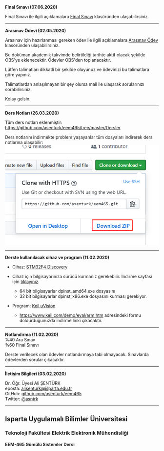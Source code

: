 **Final Sınavı (07.06.2020)**   

Final Sınavı ile ilgili açıklamalara [Final Sınavı](./Final_sinavi) klasöründen ulaşabilirsiniz.

---

**Arasınav Ödevi (02.05.2020)**   

Arasınav için hazırlanması gereken ödev ile ilgili açıklamalara [Arasınav Ödev](./Arasinav_odevi) klasöründen ulaşabilirsiniz.


Bu doküman akademik takvimde belirtildiği tarihte aktif olacak şekilde OBS'ye eklenecektir. Ödevler OBS'den toplanacaktır.

Lütfen  talimatları dikkatli bir şekilde oluyunuz ve ödevinizi bu talimatlara göre yapınız.

Talimatlardan anlaşılmayan bir şey olursa mail ile ulaşarak sorularınızı sorabilirsiniz.

Kolay gelsin.


---

**Ders Notları (26.03.2020)**   

Tüm ders notları eklenmiştir:   
https://github.com/asenturk/eem465/tree/master/Dersler

Ders notlarını indirmekte problem yaşayanlar tüm dosyaları indirerek ders notlarına ulaşabilir:   
![ornek devre](./download.png)

---

**Derste kullanılacak cihaz ve program (11.02.2020)**

- Cihaz: [STM32F4 Discovery](https://www.st.com/en/evaluation-tools/stm32f4discovery.html)
- Cihaz için bilgisayarınıza sürücü kurmanız gerekebilir. İndirme sayfası için [tıklayınız](https://www.st.com/content/st_com/en/products/development-tools/software-development-tools/stm32-software-development-tools/stm32-utilities/stsw-link009.html). 
  - 64 bit bilgisayarlar dpinst_amd64.exe dosyasını
  - 32 bit bilgisayarlar dpinst_x86.exe dosyasını kurması gerekiyor.

- Program: [Keil uVision](http://www2.keil.com/mdk5/uvision/)
  - https://www.keil.com/demo/eval/arm.htm adresindeki formu doldurduğunuzda indirme linki çıkacaktır.

---

**Notlandırma (11.02.2020)**    
%40 Ara Sınav       
%60 Final Sınavı

Derste verilecek olan ödevler notlandırmaya tabi olmayacak. Sınavlarda ödevlerden sorular çıkacaktır.

---

**İletişim Bilgileri (03.02.2020)**   

Dr. Öğr. Üyesi Ali ŞENTÜRK   
eposta: alisenturk@isparta.edu.tr   
GitHub: [github.com/asenturk/eem465](#)   
Twitter: [@asntrk](https://twitter.com/asntrk)

---

## Isparta Uygulamalı Bilimler Üniversitesi
### Teknoloji Fakültesi Elektrik Elektronik Mühendisliği
#### EEM-465 Gömülü Sistemler Dersi

